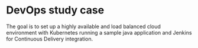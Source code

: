 # DevOps study case

The goal is to set up a highly available and load balanced cloud environment with Kubernetes running a sample java application and Jenkins for Continuous Delivery integration.
